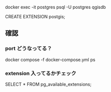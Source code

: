 docker exec -it postgres psql -U postgres qgisdb

CREATE EXTENSION postgis;

## 確認

### port どうなってる？

docker compose -f docker-compose.yml ps

### extension 入ってるかチェック

SELECT \* FROM pg_available_extensions;
